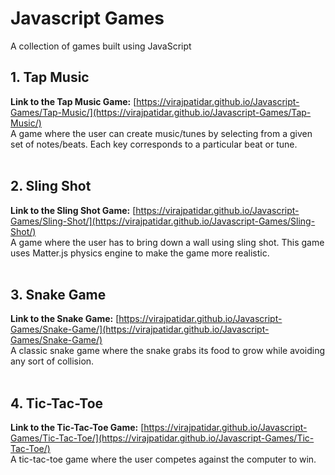 # Javascript Games

A collection of games built using JavaScript

## 1. Tap Music
**Link to the Tap Music Game:** [https://virajpatidar.github.io/Javascript-Games/Tap-Music/](https://virajpatidar.github.io/Javascript-Games/Tap-Music/)<br/>
A game where the user can create music/tunes by selecting from a given set of notes/beats. Each key corresponds to a particular beat or tune.
<br/>
<br/>

## 2. Sling Shot
**Link to the Sling Shot Game:** [https://virajpatidar.github.io/Javascript-Games/Sling-Shot/](https://virajpatidar.github.io/Javascript-Games/Sling-Shot/)<br/>
A game where the user has to bring down a wall using sling shot. This game uses Matter.js physics engine to make the game more realistic.
<br/>
<br/>

## 3. Snake Game
**Link to the Snake Game:** [https://virajpatidar.github.io/Javascript-Games/Snake-Game/](https://virajpatidar.github.io/Javascript-Games/Snake-Game/)<br/>
A classic snake game where the snake grabs its food to grow while avoiding any sort of collision.
<br/>
<br/>

## 4. Tic-Tac-Toe
**Link to the Tic-Tac-Toe Game:** [https://virajpatidar.github.io/Javascript-Games/Tic-Tac-Toe/](https://virajpatidar.github.io/Javascript-Games/Tic-Tac-Toe/)<br/>
A tic-tac-toe game where the user competes against the computer to win.
<br/>
<br/>
